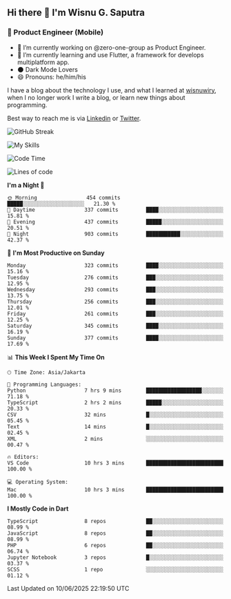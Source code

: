 ## Hi there 👋 I'm Wisnu G. Saputra

### :mobile_phone_off: Product Engineer (Mobile)

- 🔭 I’m currently working on @zero-one-group as Product Engineer.
- 🌱 I’m currently learning and use Flutter, a framework for develops multiplatform app.
- 🌑 Dark Mode Lovers
- 😄 Pronouns: he/him/his

I have a blog about the technology I use, and what I learned at [wisnuwiry](https://wisnuwiry.space/), when I no longer work I write a blog, or learn new things about programming.

Best way to reach me is via [Linkedin](https://www.linkedin.com/in/wisnu-saputra/) or [Twitter](https://twitter.com/wisnuwiry).

![GitHub Streak](https://streak-stats.demolab.com?user=wisnuwiry&theme=dark&hide_border=true)

![My Skills](https://skillicons.dev/icons?i=dart,flutter,kotlin,swift,go,js,css,neovim,git,linux&perline=5)

<!--START_SECTION:waka-->
![Code Time](http://img.shields.io/badge/Code%20Time-1%2C926%20hrs%2043%20mins-blue)

![Lines of code](https://img.shields.io/badge/From%20Hello%20World%20I%27ve%20Written-4.0%20million%20lines%20of%20code-blue)

**I'm a Night 🦉** 

```text
🌞 Morning                454 commits         █████░░░░░░░░░░░░░░░░░░░░   21.30 % 
🌆 Daytime                337 commits         ████░░░░░░░░░░░░░░░░░░░░░   15.81 % 
🌃 Evening                437 commits         █████░░░░░░░░░░░░░░░░░░░░   20.51 % 
🌙 Night                  903 commits         ███████████░░░░░░░░░░░░░░   42.37 % 
```
📅 **I'm Most Productive on Sunday** 

```text
Monday                   323 commits         ████░░░░░░░░░░░░░░░░░░░░░   15.16 % 
Tuesday                  276 commits         ███░░░░░░░░░░░░░░░░░░░░░░   12.95 % 
Wednesday                293 commits         ███░░░░░░░░░░░░░░░░░░░░░░   13.75 % 
Thursday                 256 commits         ███░░░░░░░░░░░░░░░░░░░░░░   12.01 % 
Friday                   261 commits         ███░░░░░░░░░░░░░░░░░░░░░░   12.25 % 
Saturday                 345 commits         ████░░░░░░░░░░░░░░░░░░░░░   16.19 % 
Sunday                   377 commits         ████░░░░░░░░░░░░░░░░░░░░░   17.69 % 
```


📊 **This Week I Spent My Time On** 

```text
🕑︎ Time Zone: Asia/Jakarta

💬 Programming Languages: 
Python                   7 hrs 9 mins        ██████████████████░░░░░░░   71.18 % 
TypeScript               2 hrs 2 mins        █████░░░░░░░░░░░░░░░░░░░░   20.33 % 
CSV                      32 mins             █░░░░░░░░░░░░░░░░░░░░░░░░   05.45 % 
Text                     14 mins             █░░░░░░░░░░░░░░░░░░░░░░░░   02.45 % 
XML                      2 mins              ░░░░░░░░░░░░░░░░░░░░░░░░░   00.47 % 

🔥 Editors: 
VS Code                  10 hrs 3 mins       █████████████████████████   100.00 % 

💻 Operating System: 
Mac                      10 hrs 3 mins       █████████████████████████   100.00 % 
```

**I Mostly Code in Dart** 

```text
TypeScript               8 repos             ██░░░░░░░░░░░░░░░░░░░░░░░   08.99 % 
JavaScript               8 repos             ██░░░░░░░░░░░░░░░░░░░░░░░   08.99 % 
PHP                      6 repos             ██░░░░░░░░░░░░░░░░░░░░░░░   06.74 % 
Jupyter Notebook         3 repos             █░░░░░░░░░░░░░░░░░░░░░░░░   03.37 % 
SCSS                     1 repo              ░░░░░░░░░░░░░░░░░░░░░░░░░   01.12 % 
```




 Last Updated on 10/06/2025 22:19:50 UTC
<!--END_SECTION:waka-->
